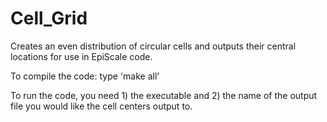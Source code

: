 # Cell_Grid
Creates an even distribution of circular cells and outputs their central locations for use in EpiScale code.

To compile the code: type 'make all'

To run the code, you need 1) the executable and 2) the name of the output file you would like the cell centers output to.

